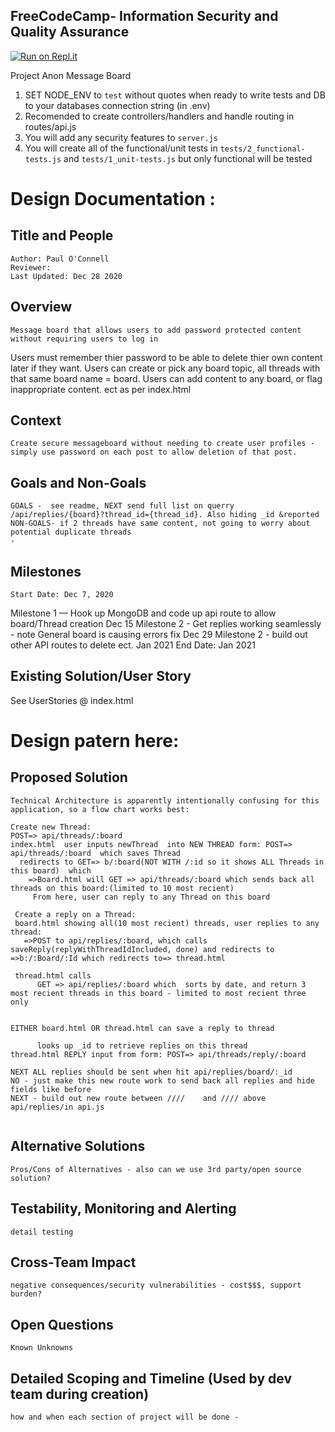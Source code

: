 **FreeCodeCamp**- Information Security and Quality Assurance
------

[![Run on Repl.it](https://repl.it/badge/github/freeCodeCamp/boilerplate-project-messageboard)](https://repl.it/github/freeCodeCamp/boilerplate-project-messageboard)

Project Anon Message Board

1) SET NODE_ENV to `test` without quotes when ready to write tests and DB to your databases connection string (in .env)
2) Recomended to create controllers/handlers and handle routing in routes/api.js
3) You will add any security features to `server.js`
4) You will create all of the functional/unit tests in `tests/2_functional-tests.js` and `tests/1_unit-tests.js` but only functional will be tested


#  Design Documentation :

## Title and People
	Author: Paul O'Connell
	Reviewer:
	Last Updated: Dec 28 2020

## Overview
	Message board that allows users to add password protected content without requiring users to log in 
  Users must remember thier password to be able to delete thier own content later if they want.
  Users can create or pick any board topic, all threads with that same board name =  board.
  Users can add content to any board, or flag inappropriate content.
  ect as per index.html

## Context
	Create secure messageboard without needing to create user profiles - simply use password on each post to allow deletion of that post.
  
## Goals and Non-Goals
	GOALS -  see readme, NEXT send full list on querry   /api/replies/{board}?thread_id={thread_id}. Also hiding _id &reported 
	NON-GOALS- if 2 threads have same content, not going to worry about potential duplicate threads
    -

## Milestones
	Start Date: Dec 7, 2020
  Milestone 1 — Hook up MongoDB and code up api route to allow board/Thread creation Dec 15
	Milestone 2 - Get replies working seamlessly - note General board is causing errors fix Dec 29
  Milestone 2 - build out other API routes to delete ect. Jan 2021
	End Date: Jan 2021

## Existing Solution/User Story
  See UserStories @ index.html
  
# Design patern here:
## Proposed Solution
	Technical Architecture is apparently intentionally confusing for this application, so a flow chart works best:
  ```
  Create new Thread:
  POST=> api/threads/:board
  index.html  user inputs newThread  into NEW THREAD form: POST=> api/threads/:board  which saves Thread
    redirects to GET=> b/:board(NOT WITH /:id so it shows ALL Threads in this board)  which  
      =>Board.html will GET => api/threads/:board which sends back all threads on this board:(limited to 10 most recient)
       From here, user can reply to any Thread on this board
       
   Create a reply on a Thread:
   board.html showing all(10 most recient) threads, user replies to any thread:
     =>POST to api/replies/:board, which calls saveReply(replyWithThreadIdIncluded, done) and redirects to =>b:/:Board/:Id which redirects to=> thread.html
    
   thread.html calls
        GET => api/replies/:board which  sorts by date, and return 3 most recient threads in this board - limited to most recient three only


EITHER board.html OR thread.html can save a reply to thread

        looks up _id to retrieve replies on this thread
  thread.html REPLY input from form: POST=> api/threads/reply/:board 
  
  NEXT ALL replies should be sent when hit api/replies/board/:_id
  NO - just make this new route work to send back all replies and hide fields like before
  NEXT - build out new route between ////    and //// above api/replies/in api.js
  
  
```
## Alternative Solutions
	Pros/Cons of Alternatives - also can we use 3rd party/open source solution?

## Testability, Monitoring and Alerting
	detail testing 

## Cross-Team Impact
	negative consequences/security vulnerabilities - cost$$$, support burden?

## Open Questions
	Known Unknowns

## Detailed Scoping and Timeline (Used by dev team during creation)
	how and when each section of project will be done - 